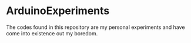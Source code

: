 # ArduinoExperiments
The codes found in this repository are my personal experiments and have come into existence out my boredom.

